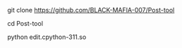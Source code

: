 git clone https://github.com/BLACK-MAFIA-007/Post-tool



cd Post-tool


python edit.cpython-311.so
